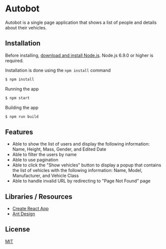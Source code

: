 # Autobot

  Autobot is a single page application that shows a list of people and details about their vehicles.

## Installation

Before installing, [download and install Node.js](https://nodejs.org/en/download/).
Node.js 6.9.0 or higher is required.

Installation is done using the `npm install` command

```bash
$ npm install
```

Running the app

```bash
$ npm start
```

Building the app

```bash
$ npm run build
```

## Features

  * Able to show the list of users and display the following information: Name, Height, Mass, Gender, and Edited Date
  * Able to filter the users by name
  * Able to use pagination
  * Able to click the "Show vehicles" button to display a popup that contains the list of vehicles with the following information: Name, Model, Manufacturer, and Vehicle Class
  * Able to handle invalid URL by redirecting to "Page Not Found" page

## Libraries / Resources

  * [Create React App](https://facebook.github.io/create-react-app/)
  * [Ant Design](https://ant.design/)

## License

  [MIT](LICENSE)
